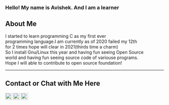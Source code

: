 ### Hello! My name is Avishek. And I am a learner

## About Me
<p>I started to learn programming C as my first ever <br>
programming language.I am currently as of 2020 failed my 12th<br>
for 2 times hope will clear in 2021(thirds time a charm)<br>
So I install Gnu/Linux this year and having fun seeing Open Source<br>
world and having fun seeing source code of variouse programs.<br>
Hope I will able to contribute to open source foundation!<br>

---
## Contact or Chat with Me Here 
[<img align="left" alt="Avishek | Discord" width="22px" src="https://cdn.jsdelivr.net/npm/simple-icons@3.4.1/icons/discord.svg" />][Discord]

[<img align="left" alt="Youtube" width="22px" src="https://cdn.jsdelivr.net/npm/simple-icons@3.4.1/icons/youtube.svg" />][Youtube]
[<img align="left" alt="Twitter" width="22px" src="https://cdn.jsdelivr.net/npm/simple-icons@3.4.1/icons/twitter.svg" />][Twitter]

[Discord]: https://discordapp.com/chat/@me/681910716789293083 
[Youtube]: https://www.youtube.com/channel/UCkVhowlProN9ayzEMaBEKPQ
[Twitter]: https://twitter.com/KiriyamaOsu

